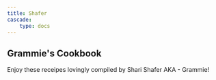 ```yaml
---
title: Shafer
cascade:
    type: docs
---
```


## Grammie's Cookbook

Enjoy these receipes lovingly compiled by Shari Shafer AKA - Grammie! 